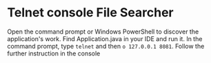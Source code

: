 # Telnet console File Searcher

Open the command prompt or Windows PowerShell to discover the application's work. Find Application.java in your IDE and run it.
In the command prompt, type `telnet` and then `o 127.0.0.1 8081`. Follow the further instruction in the console

